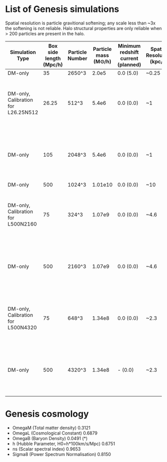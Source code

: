 # List of Genesis simulations

Spatial resolution is particle gravitional softening; any scale less than ~3x the softening is not reliable. Halo structural properties are only reliable when > 200 particles are present in the halo. 

| Simulation Type | Box side length (Mpc/h) |  Particle Number | Particle mass (M⊙/h) | Minimum redshift current (planned) | Spatial Resolution (kpc/h) | Snapshot cadence |
| --------------- | ----------------------- | ---------------- | -------------------- | ---------------------------------- | -------------------------- | ---------------- |
| DM-only         | 35                      | 2650^3           | 2.0e5                |    0.0  (5.0)                      | ~0.25 
| DM-only, Calibration for L26.25N512         | 26.25                     | 512^3           | 5.4e6              |    0.0  (0.0)                      | ~1 |  190 snapshots from z=20 to z=0, spacing is delta ln a = 0.016
| DM-only         | 105                     | 2048^3           | 5.4e6                |    0.0  (0.0)                       | ~1 |  190 snapshots from z=20 to z=0, spacing is delta ln a = 0.016
| DM-only         | 500                     | 1024^3           | 1.01e10              |    0.0  (0.0)                      | ~10
| DM-only, Calibration for L500N2160         | 75                     | 324^3           | 1.07e9              |    0.0  (0.0)                      | ~4.6 |132 snapshots from z=20 to z=0, spacing is delta ln a = 0.023
| DM-only         | 500                     | 2160^3           | 1.07e9               |    0.0  (0.0)                      | ~4.6 |  132 snapshots from z=20 to z=0, spacing is delta ln a = 0.023
| DM-only, Calibration for L500N4320         | 75                     | 648^3           | 1.34e8              |    0.0  (0.0)                      | ~2.3 |  190 snapshots from z=20 to z=0, spacing is delta ln a = 0.016
| DM-only         | 500                     | 4320^3           | 1.34e8               |    -    (0.0)                      | ~2.3 |  190 snapshots from z=20 to z=0, spacing is delta ln a = 0.016


# Genesis cosmology

- OmegaM (Total matter density)	 0.3121
- OmegaL (Cosmological Constant) 0.6879
- OmegaB (Baryon Density)	0.0491 (*)
- h (Hubble Parameter, H0=h*100km/s/Mpc) 0.6751
- ns (Scalar spectral index) 	0.9653
- Sigma8 (Power Spectrum Normalisation)	0.8150
